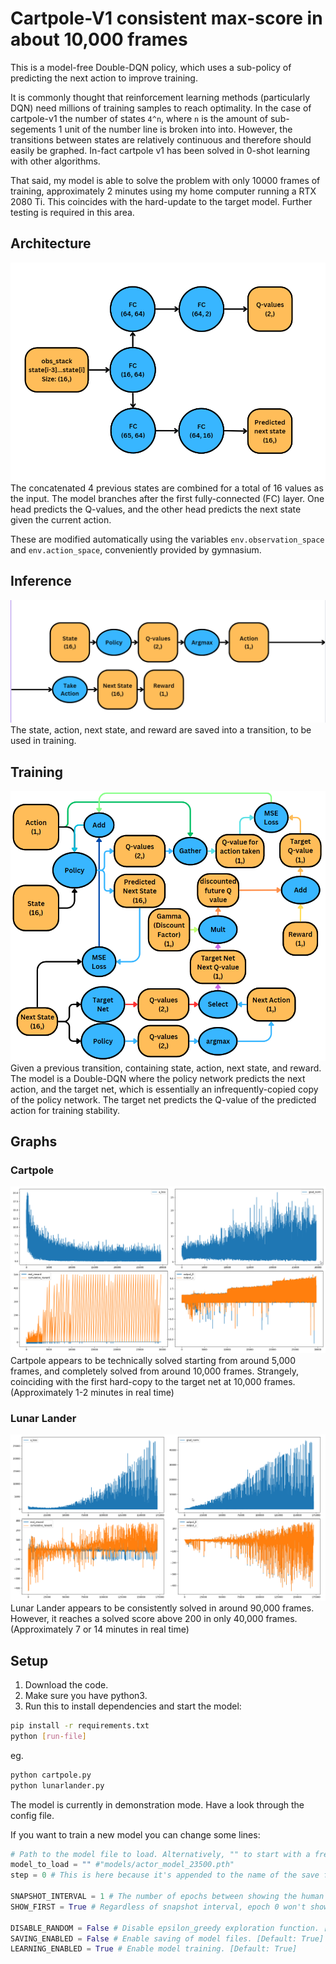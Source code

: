 # Cartpole-V1 consistent max-score in about 10,000 frames

This is a model-free Double-DQN policy, which uses a sub-policy of predicting the next action to improve training.

It is commonly thought that reinforcement learning methods (particularly DQN) need millions of training samples to reach optimality.
In the case of cartpole-v1 the number of states `4^n`, where `n` is the amount of sub-segements 1 unit of the number line is broken into into. However, the transitions between states are relatively continuous and therefore should easily be graphed. In-fact cartpole v1 has been solved in 0-shot learning with other algorithms.

That said, my model is able to solve the problem with only 10000 frames of training, approximately 2 minutes using my home computer running a RTX 2080 Ti.
This coincides with the hard-update to the target model. Further testing is required in this area.

## Architecture
![Architecture](images/model_architecture.png)
The concatenated 4 previous states are combined for a total of 16 values as the input. The model branches after the first fully-connected (FC) layer. One head predicts the Q-values, and the other head predicts the next state given the current action.

These are modified automatically using the variables `env.observation_space` and `env.action_space`, conveniently provided by gymnasium.

## Inference
![Inference Graph](images/inference_graph.png)
The state, action, next state, and reward are saved into a transition, to be used in training.

## Training
![Training Graph](images/training_graph.png)
Given a previous transition, containing state, action, next state, and reward. The model is a Double-DQN where the policy network predicts the next action, and the target net, which is essentially an infrequently-copied copy of the policy network. The target net predicts the Q-value of the predicted action for training stability.

## Graphs
### Cartpole
![Cartpole Graphs](images/cartpole_graphs.png)
Cartpole appears to be technically solved starting from around 5,000 frames, and completely solved from around 10,000 frames. Strangely, coinciding with the first hard-copy to the target net at 10,000 frames. (Approximately 1-2 minutes in real time)

### Lunar Lander
![Lunar Lander Graphs](images/lunar_lander_graphs.png)
Lunar Lander appears to be consistently solved in around 90,000 frames. However, it reaches a solved score above 200 in only 40,000 frames. (Approximately 7 or 14 minutes in real time)

## Setup
1. Download the code.
2. Make sure you have python3.
3. Run this to install dependencies and start the model:
```bash
pip install -r requirements.txt
python [run-file]
```
eg.
```bash
python cartpole.py
python lunarlander.py
```

The model is currently in demonstration mode. Have a look through the config file.

If you want to train a new model you can change some lines:
```python
# Path to the model file to load. Alternatively, "" to start with a fresh model.
model_to_load = "" #"models/actor_model_23500.pth"
step = 0 # This is here because it's appended to the name of the save file, it counts up by 1 each frame. [Default: 0]

SNAPSHOT_INTERVAL = 1 # The number of epochs between showing the human visualization. [Default: 25]
SHOW_FIRST = True # Regardless of snapshot interval, epoch 0 won't show a visualization, unless this is TRUE. [Default: False]

DISABLE_RANDOM = False # Disable epsilon_greedy exploration function. [Default: False]
SAVING_ENABLED = False # Enable saving of model files. [Default: True]
LEARNING_ENABLED = True # Enable model training. [Default: True]
```